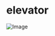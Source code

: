 # elevator
![Image](https://github.com/user-attachments/assets/5592cf89-e2a5-4418-b5eb-b19c16b7958e)
